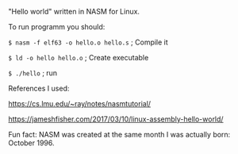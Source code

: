 "Hello world" written in NASM for Linux.

To run programm you should: 

`$ nasm -f elf63 -o hello.o hello.s` ; Compile it


`$ ld -o hello hello.o` ; Create executable


`$ ./hello` ; run


References I used: 

https://cs.lmu.edu/~ray/notes/nasmtutorial/


https://jameshfisher.com/2017/03/10/linux-assembly-hello-world/

Fun fact: NASM was created at the same month I was actually born: October 1996.
